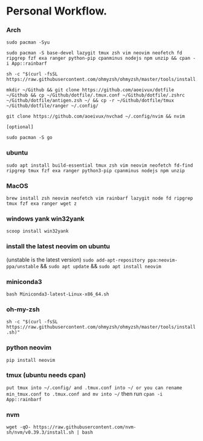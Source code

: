 # Personal Workflow.



### Arch
```shell
sudo pacman -Syu
```

```shell
sudo pacman -S base-devel lazygit tmux zsh vim neovim neofetch fd ripgrep fzf exa ranger python-pip cpanminus nodejs npm unzip && cpan -i App::rainbarf
```

```shell
sh -c "$(curl -fsSL https://raw.githubusercontent.com/ohmyzsh/ohmyzsh/master/tools/install.sh)"
```

```shell
mkdir ~/Github && git clone https://github.com/aoeivux/dotfile ~/Github && cp ~/Github/dotfile/.tmux.conf ~/Github/dotfile/.zshrc ~/Github/dotfile/antigen.zsh ~/ && cp -r ~/Github/dotfile/tmux ~/Github/dotfile/ranger ~/.config/
```

```shell
git clone https://github.com/aoeivux/nvchad ~/.config/nvim && nvim
```

`[optional]`

```shell
sudo pacman -S go
```


### ubuntu
```shell
sudo apt install build-essential tmux zsh vim neovim neofetch fd-find ripgrep tmux fzf exa ranger python3-pip cpanminus nodejs npm unzip
```

### MacOS
```shell
brew install zsh neovim neofetch vim rainbarf lazygit node fd ripgrep tmux fzf exa ranger wget z
```

### windows yank win32yank

`scoop install win32yank`

### install the latest neovim on ubuntu
(unstable is the latest version)
`sudo add-apt-repository ppa:neovim-ppa/unstable` &&
`sudo apt update` &&
`sudo apt install neovim`

### miniconda3
`bash Miniconda3-latest-Linux-x86_64.sh`

### oh-my-zsh
`sh -c "$(curl -fsSL https://raw.githubusercontent.com/ohmyzsh/ohmyzsh/master/tools/install.sh)"`

### python neovim
`pip install neovim`

### tmux (ubuntu needs cpan) 
`put tmux into ~/.config/ and .tmux.conf into ~/ or you can rename min_tmux.conf to .tmux.conf and mv into ~/`
then run 
`cpan -i App::rainbarf`

### nvm
`wget -qO- https://raw.githubusercontent.com/nvm-sh/nvm/v0.39.3/install.sh | bash`
